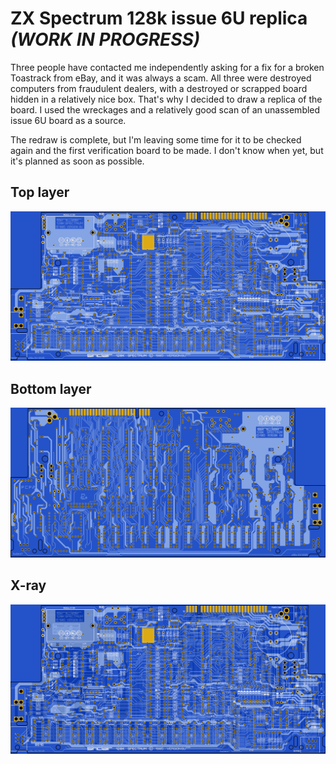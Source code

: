 # ZX Spectrum 128k issue 6U replica _(WORK IN PROGRESS)_
Three people have contacted me independently asking for a fix for a broken Toastrack from eBay, and it was always a scam. All three were destroyed computers from fraudulent dealers, with a destroyed or scrapped board hidden in a relatively nice box. That's why I decided to draw a replica of the board. I used the wreckages and a relatively good scan of an unassembled issue 6U board as a source.

The redraw is complete, but I'm leaving some time for it to be checked again and the first verification board to be made. I don't know when yet, but it's planned as soon as possible.

## Top layer
![](https://github.com/z00m128/pcb-resources/blob/main/Toastrack/ZXS128k_top.png)

## Bottom layer
![](https://github.com/z00m128/pcb-resources/blob/main/Toastrack/ZXS128k_bottom.png)

## X-ray
![](https://github.com/z00m128/pcb-resources/blob/main/Toastrack/ZXS128k_xray.png)
